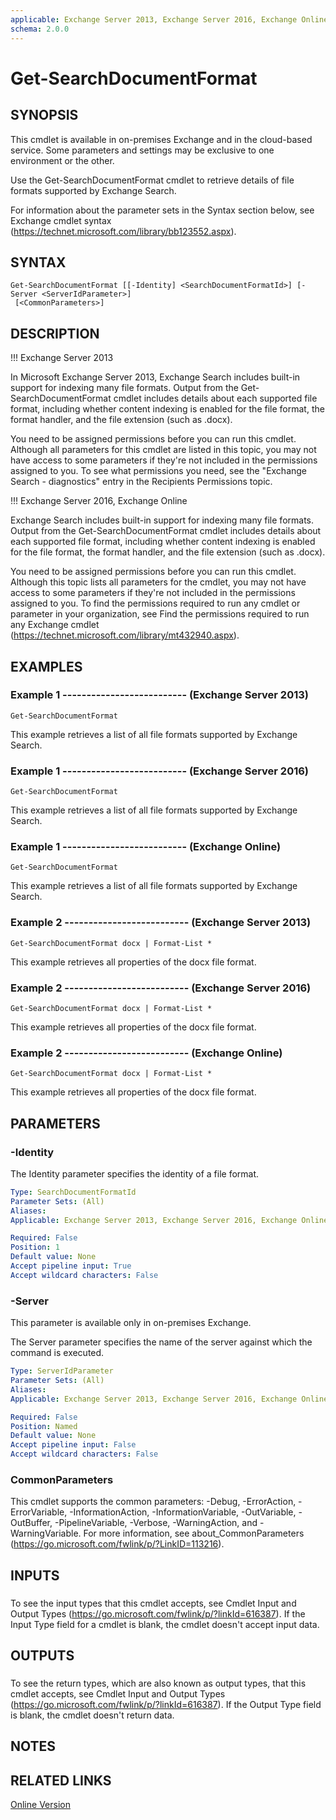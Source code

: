 ```yaml
---
applicable: Exchange Server 2013, Exchange Server 2016, Exchange Online
schema: 2.0.0
---
```


# Get-SearchDocumentFormat

## SYNOPSIS
This cmdlet is available in on-premises Exchange and in the cloud-based service. Some parameters and settings may be exclusive to one environment or the other.

Use the Get-SearchDocumentFormat cmdlet to retrieve details of file formats supported by Exchange Search.

For information about the parameter sets in the Syntax section below, see Exchange cmdlet syntax (https://technet.microsoft.com/library/bb123552.aspx).

## SYNTAX

```
Get-SearchDocumentFormat [[-Identity] <SearchDocumentFormatId>] [-Server <ServerIdParameter>]
 [<CommonParameters>]
```

## DESCRIPTION
!!! Exchange Server 2013

In Microsoft Exchange Server 2013, Exchange Search includes built-in support for indexing many file formats. Output from the Get-SearchDocumentFormat cmdlet includes details about each supported file format, including whether content indexing is enabled for the file format, the format handler, and the file extension (such as .docx).

You need to be assigned permissions before you can run this cmdlet. Although all parameters for this cmdlet are listed in this topic, you may not have access to some parameters if they're not included in the permissions assigned to you. To see what permissions you need, see the "Exchange Search - diagnostics" entry in the Recipients Permissions topic.

!!! Exchange Server 2016, Exchange Online

Exchange Search includes built-in support for indexing many file formats. Output from the Get-SearchDocumentFormat cmdlet includes details about each supported file format, including whether content indexing is enabled for the file format, the format handler, and the file extension (such as .docx).

You need to be assigned permissions before you can run this cmdlet. Although this topic lists all parameters for the cmdlet, you may not have access to some parameters if they're not included in the permissions assigned to you. To find the permissions required to run any cmdlet or parameter in your organization, see Find the permissions required to run any Exchange cmdlet (https://technet.microsoft.com/library/mt432940.aspx).

## EXAMPLES

### Example 1 -------------------------- (Exchange Server 2013)
```
Get-SearchDocumentFormat
```

This example retrieves a list of all file formats supported by Exchange Search.

### Example 1 -------------------------- (Exchange Server 2016)
```
Get-SearchDocumentFormat
```

This example retrieves a list of all file formats supported by Exchange Search.

### Example 1 -------------------------- (Exchange Online)
```
Get-SearchDocumentFormat
```

This example retrieves a list of all file formats supported by Exchange Search.

### Example 2 -------------------------- (Exchange Server 2013)
```
Get-SearchDocumentFormat docx | Format-List *
```

This example retrieves all properties of the docx file format.

### Example 2 -------------------------- (Exchange Server 2016)
```
Get-SearchDocumentFormat docx | Format-List *
```

This example retrieves all properties of the docx file format.

### Example 2 -------------------------- (Exchange Online)
```
Get-SearchDocumentFormat docx | Format-List *
```

This example retrieves all properties of the docx file format.

## PARAMETERS

### -Identity
The Identity parameter specifies the identity of a file format.

```yaml
Type: SearchDocumentFormatId
Parameter Sets: (All)
Aliases:
Applicable: Exchange Server 2013, Exchange Server 2016, Exchange Online

Required: False
Position: 1
Default value: None
Accept pipeline input: True
Accept wildcard characters: False
```

### -Server
This parameter is available only in on-premises Exchange.

The Server parameter specifies the name of the server against which the command is executed.

```yaml
Type: ServerIdParameter
Parameter Sets: (All)
Aliases:
Applicable: Exchange Server 2013, Exchange Server 2016, Exchange Online

Required: False
Position: Named
Default value: None
Accept pipeline input: False
Accept wildcard characters: False
```

### CommonParameters
This cmdlet supports the common parameters: -Debug, -ErrorAction, -ErrorVariable, -InformationAction, -InformationVariable, -OutVariable, -OutBuffer, -PipelineVariable, -Verbose, -WarningAction, and -WarningVariable. For more information, see about_CommonParameters (https://go.microsoft.com/fwlink/p/?LinkID=113216).

## INPUTS

###  
To see the input types that this cmdlet accepts, see Cmdlet Input and Output Types (https://go.microsoft.com/fwlink/p/?linkId=616387). If the Input Type field for a cmdlet is blank, the cmdlet doesn't accept input data.

## OUTPUTS

###  
To see the return types, which are also known as output types, that this cmdlet accepts, see Cmdlet Input and Output Types (https://go.microsoft.com/fwlink/p/?linkId=616387). If the Output Type field is blank, the cmdlet doesn't return data.

## NOTES

## RELATED LINKS

[Online Version](https://technet.microsoft.com/library/7e966dba-82ea-416f-b859-1ffb7bd7c713.aspx)

